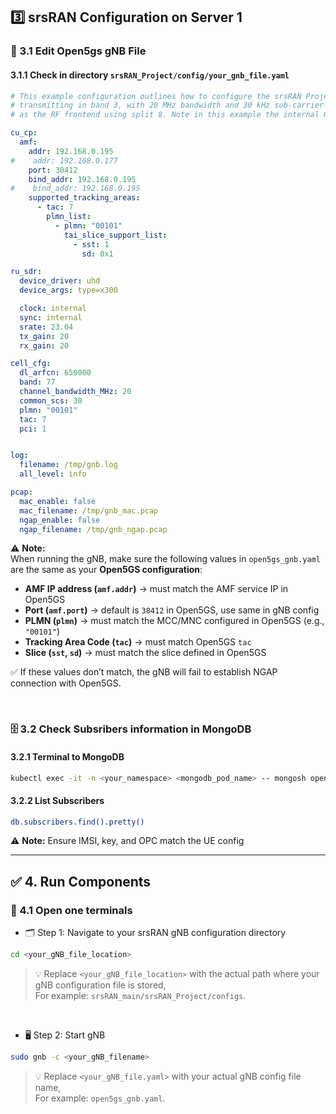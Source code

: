 ## 3️⃣ srsRAN Configuration on Server 1
### 📝 3.1 Edit Open5gs gNB File
#### 3.1.1 Check in directory `srsRAN_Project/config/your_gnb_file.yaml`
```yaml
# This example configuration outlines how to configure the srsRAN Project gNB to create a single FDD cell
# transmitting in band 3, with 20 MHz bandwidth and 30 kHz sub-carrier-spacing. A USRP N3XX is configured
# as the RF frontend using split 8. Note in this example the internal GPDSO of the N310 is used.

cu_cp:
  amf:
    addr: 192.168.0.195
#    addr: 192.168.0.177
    port: 30412
    bind_addr: 192.168.0.195
#    bind_addr: 192.168.0.195
    supported_tracking_areas:
      - tac: 7
        plmn_list:
          - plmn: "00101"
            tai_slice_support_list:
              - sst: 1
                sd: 0x1

ru_sdr:
  device_driver: uhd
  device_args: type=x300

  clock: internal
  sync: internal
  srate: 23.04
  tx_gain: 20
  rx_gain: 20

cell_cfg:
  dl_arfcn: 650000
  band: 77
  channel_bandwidth_MHz: 20
  common_scs: 30
  plmn: "00101"
  tac: 7
  pci: 1


log:
  filename: /tmp/gnb.log
  all_level: info

pcap:
  mac_enable: false
  mac_filename: /tmp/gnb_mac.pcap
  ngap_enable: false
  ngap_filename: /tmp/gnb_ngap.pcap
```
⚠️ **Note:**  
When running the gNB, make sure the following values in `open5gs_gnb.yaml` are the same as your **Open5GS configuration**:  

- **AMF IP address (`amf.addr`)** → must match the AMF service IP in Open5GS  
- **Port (`amf.port`)** → default is `38412` in Open5GS, use same in gNB config  
- **PLMN (`plmn`)** → must match the MCC/MNC configured in Open5GS (e.g., `"00101"`)  
- **Tracking Area Code (`tac`)** → must match Open5GS `tac`  
- **Slice (`sst`, `sd`)** → must match the slice defined in Open5GS  

✅ If these values don’t match, the gNB will fail to establish NGAP connection with Open5GS.

&nbsp;

### 🗄️ 3.2 Check Subsribers information in MongoDB
#### 3.2.1 Terminal to MongoDB
```bash
kubectl exec -it -n <your_namespace> <mongodb_pod_name> -- mongosh open5gs
```
#### 3.2.2 List Subscribers
```bash
db.subscribers.find().pretty()
```
⚠️ **Note:** Ensure IMSI, key, and OPC match the UE config

---

## ✅ 4. Run Components
### 📡 4.1 Open one terminals
- 🗂️ Step 1: Navigate to your srsRAN gNB configuration directory
```bash
cd <your_gNB_file_location>
```

> 💡 Replace `<your_gNB_file_location>` with the actual path where your gNB configuration file is stored,  
>    For example: `srsRAN_main/srsRAN_Project/configs`.

&nbsp;

- 🖥️ Step 2: Start gNB
```bash
sudo gnb -c <your_gNB_filename>
```

> 💡 Replace `<your_gNB_file.yaml>` with your actual gNB config file name,  
>    For example: `open5gs_gnb.yaml`.
